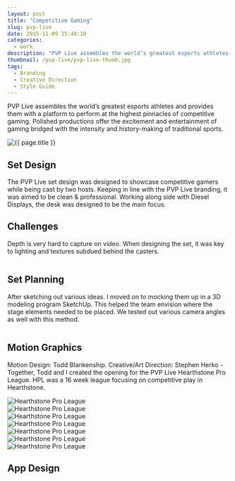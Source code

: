 ```yaml
---
layout: post
title: "Competitive Gaming"
slug: pvp-live
date: 2015-11-09 15:44:10
categories:
  - work
description: "PVP Live assembles the world’s greatest esports athletes and provides them with a platform to perform at the highest pinnacles of competitive gaming. Polished productions offer the excitement and entertainment of gaming bridged with the intensity and history-making of traditional sports."
thumbnail: /pvp-live/pvp-live-thumb.jpg
tags:
  - Branding
  - Creative Direction
  - Style Guide
---
```


PVP Live assembles the world’s greatest esports athletes and provides them with a platform to perform at the highest pinnacles of competitive gaming. Polished productions offer the excitement and entertainment of gaming bridged with the intensity and history-making of traditional sports.

<div>
  <img src="/img/pvp-live/pvplive-banner.png" alt="{{ page.title }}">
</div>

<div>
<img src="/img/pvp-live/pvp-live-branding-2.jpg" alt="">
</div>

<div>
<img src="/img/pvp-live/pvp-live-branding-1.jpg" alt="">
</div>

<div>
<img src="/img/pvp-live/pvp-live-branding-5.jpg" alt="">
</div>

<div>
<img src="/img/pvp-live/pvp-live-branding-6.jpg" alt="">
</div>

<!-- set design -->
## Set Design
The PVP Live set design was designed to showcase competitive gamers while being cast by two hosts. Keeping in line with the PVP Live branding, it was aimed to be clean & professional. Working along side with Diesel Displays, the desk was designed to be the main focus.

## Challenges
Depth is very hard to capture on video. When designing the set, it was key to lighting and textures subdued behind the casters.

<div>
  <img src="/img/pvp-live-set/hpl-1.jpg" alt="">
</div>

<div>
  <img src="/img/pvp-live-set/hpl-11.jpg" alt="">
</div>
<div>
  <img src="/img/pvp-live-set/hpl-12.jpg" alt="">
</div>

## Set Planning
After sketching out various ideas. I moved on to mocking them up in a 3D modeling program SketchUp. This helped the team envision where the stage elements needed to be placed. We tested out various camera angles as well with this method.

<div>
  <img src="/img/pvp-live/model-1.png" alt="">
</div>

<div>
  <img src="/img/pvp-live/model-2.png" alt="">
</div>

<div>
  <img src="/img/pvp-live/model-3.png" alt="">
</div>

## Motion Graphics
Motion Design: Todd Blankenship. Creative/Art Direction: Stephen Herko - Together, Todd and I created the opening for the PVP Live Hearthstone Pro League. HPL was a 16 week league focusing on competitive play in Hearthstone.

<div>
  <img src="/img/network-reel/network-reel-1.jpg" alt="">
</div>

<div>
<img src="/img/network-reel/network-reel-2.jpg" alt="">
</div>

<div>
  <img src="/img/network-reel/network-reel-3.jpg" alt="">
</div>

<div>
<img src="/img/network-reel/network-reel-4.jpg" alt="">
</div>

<div>
<img src="/img/network-reel/network-reel-5.jpg" alt="">
</div>

<div>
<img src="/img/pvp-live/network-reel-6.jpg" alt="">
</div>

<div><img src="/img/pvp-live-set/hpl-1.jpg" alt="Hearthstone Pro League">
  </div>

<div><img src="/img/pvp-live-set/hpl-3.jpg" alt="Hearthstone Pro League">
  </div>

<div><img src="/img/pvp-live-set/hpl-5.jpg" alt="Hearthstone Pro League">
  </div>

<div><img src="/img/pvp-live-set/hpl-6.jpg" alt="Hearthstone Pro League">
  </div>

<div><img src="/img/pvp-live-set/hpl-8.jpg" alt="Hearthstone Pro League">
  </div>

<div><img src="/img/pvp-live-set/hpl-9.jpg" alt="Hearthstone Pro League">
  </div>

<div><img src="/img/pvp-live-set/hpl-10.jpg" alt="Hearthstone Pro League">
  </div>

## App Design

<div>
  <img src="/img/pvp-live-app/pvp-live-app.jpg" alt="">
</div>

<div>
  <img src="/img/pvp-live-app/1.jpg" alt="">
</div>

<div>
  <img src="/img/pvp-live-app/2.jpg" alt="">
</div>

<div>
  <img src="/img/pvp-live-app/3.jpg" alt="">
</div>

<div>
  <img src="/img/pvp-live-app/4.jpg" alt="">
</div>
